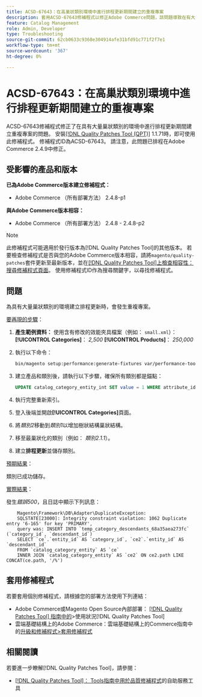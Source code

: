 ```yaml
---
title: ACSD-67643：在高巢狀類別環境中進行排程更新期間建立的重複專案
description: 套用ACSD-67643修補程式以修正Adobe Commerce問題，該問題導致在有大量巢狀類別的環境中進行排程更新期間建立重複專案。
feature: Catalog Management
role: Admin, Developer
type: Troubleshooting
source-git-commit: 62cb0633c9368e304914afe31bfd91c771f2f7e1
workflow-type: tm+mt
source-wordcount: '367'
ht-degree: 0%

---
```



# ACSD-67643：在高巢狀類別環境中進行排程更新期間建立的重複專案

ACSD-67643修補程式修正了在具有大量巢狀類別的環境中進行排程更新期間建立重複專案的問題。 安裝[[!DNL Quality Patches Tool (QPT)]](/help/tools/quality-patches-tool/quality-patches-tool-to-self-serve-quality-patches.md) 1.1.71時，即可使用此修補程式。 修補程式ID為ACSD-67643。 請注意，此問題已排程在Adobe Commerce 2.4.9中修正。

## 受影響的產品和版本

**已為Adobe Commerce版本建立修補程式：**

* Adobe Commerce （所有部署方法） 2.4.8-p1

**與Adobe Commerce版本相容：**

* Adobe Commerce （所有部署方法） 2.4.8 - 2.4.8-p2

>[!NOTE]
>
>此修補程式可能適用於發行版本為[!DNL Quality Patches Tool]的其他版本。 若要檢查修補程式是否與您的Adobe Commerce版本相容，請將`magento/quality-patches`套件更新至最新版本，並在[[!DNL Quality Patches Tool]上檢查相容性：搜尋修補程式頁面](https://experienceleague.adobe.com/tools/commerce-quality-patches/index.html?lang=zh-Hant)。 使用修補程式ID作為搜尋關鍵字，以尋找修補程式。

## 問題

為具有大量巢狀類別的環境建立排程更新時，會發生重複專案。

<u>要再現的步驟</u>：

1. **產生範例資料：**
使用含有修改的效能夾具檔案（例如： `small.xml`）：
   **[!UICONTROL Categories]**： *2,500*
   **[!UICONTROL Products]**： *250,000*

1. 執行以下命令：

   ```bash
   bin/magento setup:performance:generate-fixtures var/performance-toolkit/profiles/ce/small.xml
   ```

1. 建立產品和類別後，請執行以下步驟，確保所有類別都是錨點：

   ```sql
   UPDATE catalog_category_entity_int SET value = 1 WHERE attribute_id = (SELECT attribute_id FROM eav_attribute WHERE attribute_code = 'is_anchor');
   ```

1. 執行完整重新索引。
1. 登入後端並開啟&#x200B;**[!UICONTROL Categories]**&#x200B;頁面。
1. 將&#x200B;*類別2*&#x200B;移動到&#x200B;*類別1*&#x200B;以增加樹狀結構巢狀結構。
1. 移至最巢狀化的類別（例如： *類別2.1.1*）。
1. 建立&#x200B;**排程更新**&#x200B;並儲存類別。

<u>預期結果</u>：

類別已成功儲存。

<u>實際結果</u>：

發生&#x200B;*錯誤500*，且日誌中顯示下列訊息：

```
    Magento\Framework\DB\Adapter\DuplicateException:
    SQLSTATE[23000]: Integrity constraint violation: 1062 Duplicate entry '6-165' for key 'PRIMARY', 
    query was: INSERT INTO `temp_category_descendants_68a35aea273fc` (`category_id`, `descendant_id`)
    SELECT `ce`.`entity_id` AS `category_id`, `ce2`.`entity_id` AS `descendant_id`
    FROM `catalog_category_entity` AS `ce`
    INNER JOIN `catalog_category_entity` AS `ce2` ON ce2.path LIKE CONCAT(ce.path, '/%')
```

## 套用修補程式

若要套用個別修補程式，請根據您的部署方法使用下列連結：

* Adobe Commerce或Magento Open Source內部部署： [[!DNL Quality Patches Tool] 指南中的](/help/tools/quality-patches-tool/usage.md)>使用狀況[!DNL Quality Patches Tool]
* 雲端基礎結構上的Adobe Commerce：雲端基礎結構上的Commerce指南中的[升級和修補程式>套用修補程式](https://experienceleague.adobe.com/docs/commerce-cloud-service/user-guide/develop/upgrade/apply-patches.html?lang=zh-Hant)

## 相關閱讀

若要進一步瞭解[!DNL Quality Patches Tool]，請參閱：

* [[!DNL Quality Patches Tool]： Tools指南中用於品質修補程式](/help/tools/quality-patches-tool/quality-patches-tool-to-self-serve-quality-patches.md)的自助服務工具
